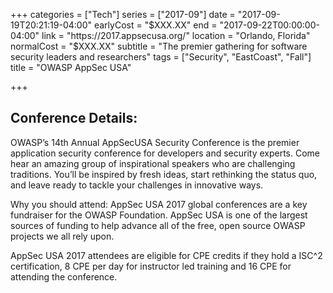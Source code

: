 +++
categories = ["Tech"]
series = ["2017-09"]
date = "2017-09-19T20:21:19-04:00"
earlyCost = "$XXX.XX"
end = "2017-09-22T00:00:00-04:00"
link = "https://2017.appsecusa.org/"
location = "Orlando, Florida"
normalCost = "$XXX.XX"
subtitle = "The premier gathering for software security leaders and researchers"
tags = ["Security", "EastCoast", "Fall"]
title = "OWASP AppSec USA"

+++


## Conference Details: 

OWASP’s 1​4​th Annual AppSecUSA Security Conference is the premier application security conference for developers and security experts. Come hear an amazing group of inspirational speakers​ ​who are challenging traditions. You’ll be inspired by fresh ideas, start rethinking the status quo, and leave ready to tackle your challenges in innovative ways.

Why you should attend: AppSec USA 2017 global conferences are a key fundraiser for the OWASP Foundation. AppSec USA is one of the largest sources of funding to help advance all of the free, open source OWASP projects we all rely upon.

AppSec USA 2017 attendees are eligible for CPE credits if they hold a ISC^2 certification, 8 CPE per day for instructor led training and 16 CPE for attending the conference.